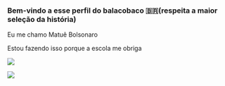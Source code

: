 ### Bem-vindo a esse perfil do balacobaco 🇧🇷(respeita a maior seleção da história)

Eu me chamo Matuê Bolsonaro 

Estou fazendo isso porque a escola me obriga

![](https://media.tenor.com/LsYPAE9JiP8AAAAM/rolando-ronaldo.gif)

![](https://media.tenor.com/LEU5Orfb37IAAAAM/emiliano-martinez-emi-martinez.gif)
